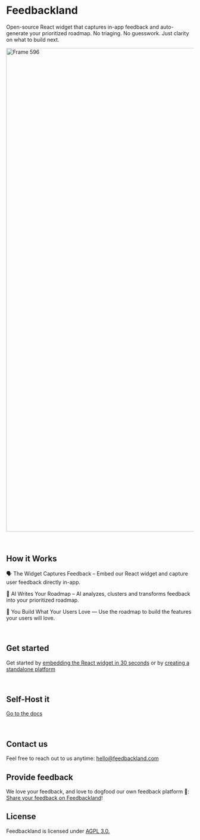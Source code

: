 # Feedbackland

Open-source React widget that captures in-app feedback and auto-generate your prioritized roadmap. No triaging. No guesswork. Just clarity on what to build next.

<img width="2473" height="1296" alt="Frame 596" src="https://github.com/user-attachments/assets/9c3f54ca-1bde-400d-adaf-c01fcd47d115" />

&nbsp;

## How it Works

🗣️ The Widget Captures Feedback – Embed our React widget and capture user feedback directly in-app.

🤖 AI Writes Your Roadmap – AI analyzes, clusters and transforms feedback into your prioritized roadmap.

🚀 You Build What Your Users Love — Use the roadmap to build the features your users will love.

&nbsp;
&nbsp;
&nbsp;

## Get started

Get started by [embedding the React widget in 30 seconds](http://feedbackland.com/#embed) or by [creating a standalone platform](https://get-started.feedbackland.com/)

&nbsp;
&nbsp;
&nbsp;

## Self-Host it

[Go to the docs](https://github.com/feedbackland/feedbackland/blob/main/SELFHOSTING.md)

&nbsp;
&nbsp;
&nbsp;

## Contact us

Feel free to reach out to us anytime: [hello@feedbackland.com](hello@feedbackland.com)

## Provide feedback

We love your feedback, and love to dogfood our own feedback platform 🙂: [Share your feedback on Feedbackland](https://dogfood.feedbackland.com)! 

## License

Feedbackland is licensed under [AGPL 3.0.](https://github.com/feedbackland/feedbackland?tab=AGPL-3.0-1-ov-file)
